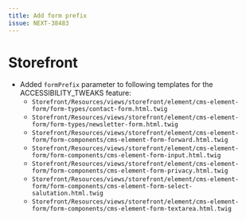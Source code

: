 ```yaml
---
title: Add form prefix
issue: NEXT-38483
---
```

# Storefront
* Added `formPrefix` parameter to following templates for the ACCESSIBILITY_TWEAKS feature:
  * `Storefront/Resources/views/storefront/element/cms-element-form/form-types/contact-form.html.twig`
  * `Storefront/Resources/views/storefront/element/cms-element-form/form-types/newsletter-form.html.twig`
  * `Storefront/Resources/views/storefront/element/cms-element-form/form-components/cms-element-form-forward.html.twig`
  * `Storefront/Resources/views/storefront/element/cms-element-form/form-components/cms-element-form-input.html.twig`
  * `Storefront/Resources/views/storefront/element/cms-element-form/form-components/cms-element-form-privacy.html.twig`
  * `Storefront/Resources/views/storefront/element/cms-element-form/form-components/cms-element-form-select-salutation.html.twig`
  * `Storefront/Resources/views/storefront/element/cms-element-form/form-components/cms-element-form-textarea.html.twig`
